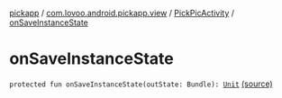 [pickapp](../../index.md) / [com.lovoo.android.pickapp.view](../index.md) / [PickPicActivity](index.md) / [onSaveInstanceState](./on-save-instance-state.md)

# onSaveInstanceState

`protected fun onSaveInstanceState(outState: Bundle): `[`Unit`](https://kotlinlang.org/api/latest/jvm/stdlib/kotlin/-unit/index.html) [(source)](https://github.com/lovoo/android-pickpic/blob/master/pickapp/pickapp/src/main/kotlin/com/lovoo/android/pickapp/view/PickPicActivity.kt#L122)